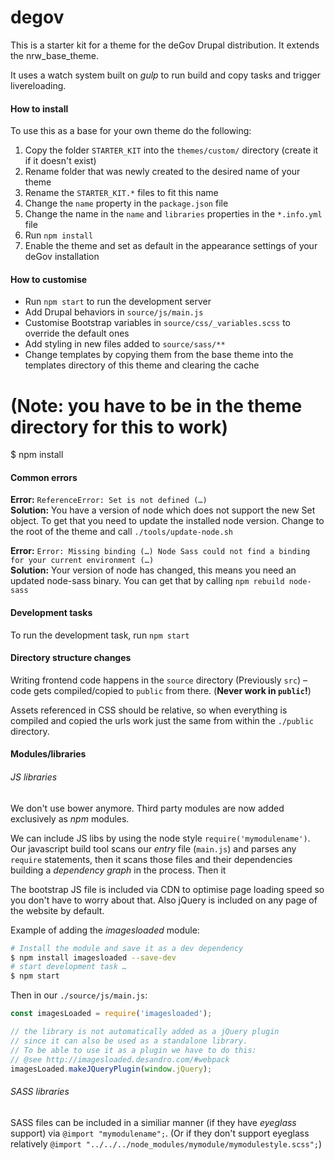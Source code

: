 # degov

This is a starter kit for a theme for the deGov Drupal distribution. It extends the nrw_base_theme.


It uses a watch system built on _gulp_ to run build and copy tasks and trigger livereloading.


#### How to install

To use this as a base for your own theme do the following:

1. Copy the folder `STARTER_KIT` into the `themes/custom/` directory (create it if it doesn't exist)
2. Rename folder that was newly created to the desired name of your theme
3. Rename the `STARTER_KIT.*` files to fit this name
4. Change the `name` property in the `package.json` file
5. Change the name in the `name` and `libraries` properties in the `*.info.yml` file
6. Run `npm install`
7. Enable the theme and set as default in the appearance settings of your deGov installation

#### How to customise

- Run `npm start` to run the development server
- Add Drupal behaviors in `source/js/main.js`
- Customise Bootstrap variables in `source/css/_variables.scss` to override the default ones
- Add styling in new files added to `source/sass/**`
- Change templates by copying them from the base theme into the templates directory of this theme and clearing the cache

# (Note: you have to be in the theme directory for this to work)
$ npm install


#### Common errors

**Error:** `ReferenceError: Set is not defined (…)`  
**Solution:** You have a version of node which does not support the new Set object. To get that you need to update the installed node version. Change to the root of the theme and call `./tools/update-node.sh`

**Error:** `Error: Missing binding (…) Node Sass could not find a binding for your current environment (…)`  
**Solution:** Your version of node has changed, this means you need an updated node-sass binary. You can get that by calling `npm rebuild node-sass`


#### Development tasks

To run the development task, run `npm start`


#### Directory structure changes

Writing frontend code happens in the `source` directory (Previously `src`) – code gets compiled/copied to `public` from there. (__Never work in `public`!__)

Assets referenced in CSS should be relative, so when everything is compiled and copied the urls work just the same from within the `./public` directory.

#### Modules/libraries

###### JS libraries
We don't use bower anymore. Third party modules are now added exclusively as _npm_ modules.

We can include JS libs by using the node style `require('mymodulename')`. Our javascript build tool scans our _entry_ file (`main.js`) and parses any `require` statements, then it scans those files and their dependencies building a _dependency graph_ in the process. Then it

The bootstrap JS file is included via CDN to optimise page loading speed so you don't have to worry about that. Also jQuery is included on any page of the website by default.

Example of adding the _imagesloaded_ module:
```bash
# Install the module and save it as a dev dependency
$ npm install imagesloaded --save-dev
# start development task …
$ npm start
```

Then in our `./source/js/main.js`:
```javascript
const imagesLoaded = require('imagesloaded');

// the library is not automatically added as a jQuery plugin
// since it can also be used as a standalone library.
// To be able to use it as a plugin we have to do this:
// @see http://imagesloaded.desandro.com/#webpack
imagesLoaded.makeJQueryPlugin(window.jQuery);
```

###### SASS libraries
SASS files can be included in a similiar manner (if they have _eyeglass_ support) via `@import "mymodulename";`. (Or if they don't support eyeglass relatively `@import "../../../node_modules/mymodule/mymodulestyle.scss";`)
